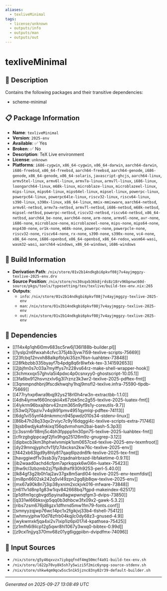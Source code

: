 ```yaml
---
aliases:
  - texliveMinimal
tags:
  - license/unknown
  - outputs/info
  - outputs/man
  - outputs/out
---
```


# texliveMinimal

## 📝 Description

Contains the following packages and their transitive dependencies:
 - scheme-minimal

## 📋 Package Information

- **Name**: `texliveMinimal`
- **Version**: `2025-env`
- **Available**: ✅ Yes
- **Broken**: ✅ No
- **Description**: TeX Live environment
- **License**: `unknown`
- **Platforms**: `i686-cygwin`, `x86_64-cygwin`, `x86_64-darwin`, `aarch64-darwin`, `i686-freebsd`, `x86_64-freebsd`, `aarch64-freebsd`, `aarch64-genode`, `i686-genode`, `x86_64-genode`, `x86_64-solaris`, `javascript-ghcjs`, `aarch64-linux`, `armv5tel-linux`, `armv6l-linux`, `armv7a-linux`, `armv7l-linux`, `i686-linux`, `loongarch64-linux`, `m68k-linux`, `microblaze-linux`, `microblazeel-linux`, `mips-linux`, `mips64-linux`, `mips64el-linux`, `mipsel-linux`, `powerpc-linux`, `powerpc64-linux`, `powerpc64le-linux`, `riscv32-linux`, `riscv64-linux`, `s390-linux`, `s390x-linux`, `x86_64-linux`, `mmix-mmixware`, `aarch64-netbsd`, `armv6l-netbsd`, `armv7a-netbsd`, `armv7l-netbsd`, `i686-netbsd`, `m68k-netbsd`, `mipsel-netbsd`, `powerpc-netbsd`, `riscv32-netbsd`, `riscv64-netbsd`, `x86_64-netbsd`, `aarch64_be-none`, `aarch64-none`, `arm-none`, `armv6l-none`, `avr-none`, `i686-none`, `microblaze-none`, `microblazeel-none`, `mips-none`, `mips64-none`, `msp430-none`, `or1k-none`, `m68k-none`, `powerpc-none`, `powerpcle-none`, `riscv32-none`, `riscv64-none`, `rx-none`, `s390-none`, `s390x-none`, `vc4-none`, `x86_64-none`, `i686-openbsd`, `x86_64-openbsd`, `x86_64-redox`, `wasm64-wasi`, `wasm32-wasi`, `aarch64-windows`, `x86_64-windows`, `i686-windows`

## 🔧 Build Information

- **Derivation Path**: `/nix/store/01v2b14ndkgbi6pkvf08j7v4ayjmggzy-texlive-2025-env.drv`
- **Source Position**: `/nix/store/ns30sqxb36k8jrds8z18rv96bpnwc60d-source/pkgs/tools/typesetting/tex/texlive/build-tex-env.nix:265`
- **Outputs**:
  - `info`:  `/nix/store/01v2b14ndkgbi6pkvf08j7v4ayjmggzy-texlive-2025-env`
  - `man`:  `/nix/store/01v2b14ndkgbi6pkvf08j7v4ayjmggzy-texlive-2025-env`
  - `out`:  `/nix/store/01v2b14ndkgbi6pkvf08j7v4ayjmggzy-texlive-2025-env`

## 🔗 Dependencies

- [[114x4p1qh6l0mv683sc5rw6j136l188b-builder.pl]]
- [[1yslp2n6fwxah4cfvc375j4b3jvw7l59-texlive-scripts-75669]]
- [[23fcbq12nvxh88alkpfblyki35zn76sn-luahbtex-73848]]
- [[28fkbzbb335byayf7b4pdg8q6r8lwfxk-tex-3.141592653]]
- [[2jbjfm0s7c03a7mylffys7n228vs64rz-make-shell-wrapper-hook]]
- [[3chmxxqx57ghvla5i4pdxc4p0csnxyy0-ghostscript-10.05.1]]
- [[3fa6bx912hsvnzxlv6g3l7rznz3k3wr2-texlive-2025-pdftex-fmt]]
- [[3qmmpndhbnj9fscdkhwqhy1hqj9msfl2-texlive.infra-75590-tlpdb-75669]]
- [[477ryhxp6wra9bqj92ys218rl0h4rw3n-extractbb-1.1.0]]
- [[4dh4iymwf660ncqkii4x67zbk5nc2g55-texlive-2025-luatex-fmt]]
- [[4lykrm96bxajhbrv42nzm365n9yf9s1y-coreutils-9.7]]
- [[53w0j70pziv7v4q9i91pmv4951qymlqi-pdftex-74113]]
- [[6dg1vi55ynf4dmkmmcn945pwdz010s34-stdenv-linux]]
- [[86b47h28q33qv2rviyc7c9y16dqggi4c-texlive-scripts-extra-71746]]
- [[bjsb6wdjykafnkixq156qdvmxhsm2bai-bash-5.3p3]]
- [[c3ssrn6r1l8mj5c4bh3fpppp1m30pn75-texlive-2025-luahbtex-fmt]]
- [[cflrzgbglppcagf2jfix9hgq25126m9z-gnugrep-3.12]]
- [[dipbxcb3km3hphwlvnmipk1sm0657cxd-texlive-2025-env-texmfroot]]
- [[dy29mnqjyphcfv11jfz7dxcksn2kw76c-texlive-2025-env]]
- [[f442xb63lgd9y8hly817qaq6lpzdn6fk-texlive-2025-tex-fmt]]
- [[havggiwdf1v3ssb3iy7zqadnalrbrazd-libfaketime-0.9.11]]
- [[ib2waad0achd4cfpm7aprkqqxk6w0i6n-luatex-75423]]
- [[lhw9cl3zbzmb2zj7fpi8dhxf930h9253-perl-5.40.0]]
- [[lk84gf3g2lb0h1aj2av37gx8m5ardl04-texlive-2025-env-texmfdist]]
- [[mi8pn6602sk242q5vl49zpn2gq8jb8qw-texlive-2025-env]]
- [[mx67a90k8n7j3ip38yxnim2xckjvk016-mfware-73848]]
- [[n611v1d8np1g83w1iqv842668bq7fgpd-makeindex-62517]]
- [[p1dlfm1qcgbvgd5pyina9agwpwnqfgm3-dvips-73850]]
- [[q331wl66bksvjp5qq0b3dhbcw3fx09x2-gawk-5.3.2]]
- [[ribs7zsm676jd8gzx1dfhrnd5mw1fm79-fonts.conf]]
- [[smnyyzqjwp76wc14pc1x2fgikjvj33b4-tlshell-75412]]
- [[whmvyjphw10d78zfrb04kqjlc0dy68z3-gnused-4.9]]
- [[wykwmxkfjqa4xi2v7lxip1iz6pi017i4-kpathsea-75425]]
- [[z1mfh6i9ilcp12g5qwr8hl1067y3wxq0-bibtex-0.99d]]
- [[z9cxl1njjyq370mv68z01yg6iggpiibn-dvipdfmx-74096]]

## 📁 Input Sources

- `/nix/store/g5y46qxvzx7iybgqfndf4mg50mcf4a91-build-tex-env.sh`
- `/nix/store/l622p70vy8k5sh7y5wizi5f2mic6ynpg-source-stdenv.sh`
- `/nix/store/shkw4qm9qcw5sc5n1k5jznc83ny02r39-default-builder.sh`

---
*Generated on 2025-09-27 13:08:49 UTC*
